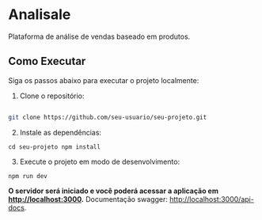 # Analisale

Plataforma de análise de vendas baseado em produtos.

## Como Executar

Siga os passos abaixo para executar o projeto localmente:

1. Clone o repositório:

```bash

git clone https://github.com/seu-usuario/seu-projeto.git
```

2. Instale as dependências:

`cd seu-projeto npm install`

3. Execute o projeto em modo de desenvolvimento:

`npm run dev`

**O servidor será iniciado e você poderá acessar a aplicação em [http://localhost:3000](http://localhost:3000/).**
Documentação swagger: [http://localhost:3000/api-docs](http://localhost:3000/api-docs).
